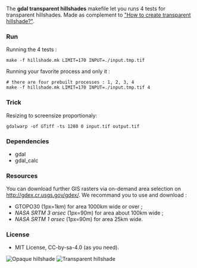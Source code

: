 
The **gdal transparent hillshades** makefile let you runs 4 tests for transparent hillshades. Made as complement to ["How to create transparent hillshade?"](http://gis.stackexchange.com/questions/144535/how-to-get-transparent-hillshade/144700#144700).

### Run

Running the 4 tests :
```
make -f hillshade.mk LIMIT=170 INPUT=./input.tmp.tif
```

Running your favorite process and only it :
```
# there are four prebuilt processes : 1, 2, 3, 4
make -f hillshade.mk LIMIT=170 INPUT=./input.tmp.tif 4 
```
### Trick
Resizing to screensize proportionaly:
```
gdalwarp -of GTiff -ts 1280 0 input.tif output.tif
```  

### Dependencies
 * gdal
 * gdal_calc

### Resources
You can download further GIS rasters via on-demand area selection on http://gdex.cr.usgs.gov/gdex/. We recommand you to use and download :
 * GTOPO30 (1px=1km) for area 1000km wide or over ; 
 * *NASA SRTM 3 arsec* (1px=90m) for area about 100km wide ; 
 * *NASA SRTM 1 arsec* (1px=90m) for area 25km wide.

### License
* MIT License, CC-by-sa-4.0 (as you need).

![Opaque hillshade](http://i.stack.imgur.com/1uobu.png "Opaque hillshade")
![Transparent hillshade](http://i.stack.imgur.com/bdVNL.png "Transparent hillshade")